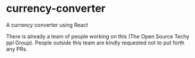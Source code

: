 # currency-converter
A currency converter using React

There is already a team of people working on this (The Open Source Techy ppl Group). People outside this team are kindly requested not to put forth any PRs.

